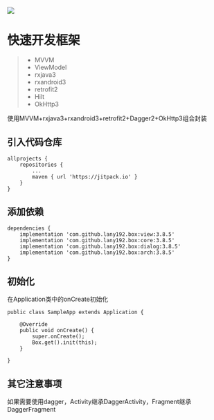 [![](https://jitpack.io/v/lany192/Box.svg)](https://jitpack.io/#lany192/Box)

# 快速开发框架

> * MVVM
> * ViewModel
> * rxjava3
> * rxandroid3
> * retrofit2
> * Hilt
> * OkHttp3
>
使用MVVM+rxjava3+rxandroid3+retrofit2+Dagger2+OkHttp3组合封装

## 引入代码仓库

    allprojects {
        repositories {
            ...
            maven { url 'https://jitpack.io' }
        }
    }

## 添加依赖

	dependencies {
        implementation 'com.github.lany192.box:view:3.8.5'
        implementation 'com.github.lany192.box:core:3.8.5'
        implementation 'com.github.lany192.box:dialog:3.8.5'
        implementation 'com.github.lany192.box:arch:3.8.5'
	}

## 初始化

在Application类中的onCreate初始化

    public class SampleApp extends Application {
    
        @Override
        public void onCreate() {
            super.onCreate();
            Box.get().init(this);
        }
    
    }

## 其它注意事项

如果需要使用dagger，Activity继承DaggerActivity，Fragment继承DaggerFragment
    
